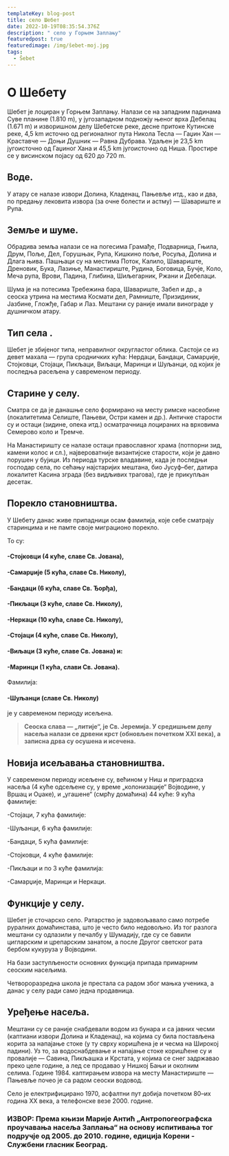 ```yaml
---
templateKey: blog-post
title: село Шебет
date: 2022-10-19T08:35:54.376Z
description: " село у Горњем Заплању"
featuredpost: true
featuredimage: /img/šebet-moj.jpg
tags:
  - Šebet
---
```

# О Шебету

Шебет је лоциран у Горњем Заплању. Налази се на западним падинама Суве планине (1.810 m), y југозападном подножју њеног врха Дебелац (1.671 m) и изворишном делу Шебетске реке, десне притоке Кутинске реке, 4,5 km источно од регионалног пута Никола Тесла — Гаџин Хан — Краставче — Доњи Душник — Равна Дубрава. Удаљен је 23,5 km југоисточно од Гаџиног Хана и 45,5 km југоисточно од Ниша. Простире се у висинском појасу од 620 до 720 m.

## Воде.

У атару се налазе извори Долина, Кладенац, Пањевље итд., као и два, по предању лековита извора (за очне болести и астму) — Шавариште и Рупа.

## Земље и шуме.

Обрадива земља налази се на погесима Грамађе, Подварница, Гњила, Друм, Поље, Дел, Горушњак, Рупа, Кишкино поље, Росуља, Долина и Длага њива. Пашњаци су на местима Поток, Калило, Шавариште, Дреновик, Бука, Лазиње, Манастириште, Рудина, Боговица, Бучје, Коло, Меча рупа, Врови, Падина, Глибина, Шиљегарник, Ржани и Дебелаци.

Шума је на потесима Требежина бара, Шавариште, Забел и др., а сеоска утрина на местима Космати дел, Рамниште, Призидиник, Јазбине, Гложђе, Габар и Лаз. Мештани су раније имали винограде у душничком атару.

## Тип села .

Шебет је збијеног типа, неправилног округластог облика. Састоји се из девет махала — група сродничких кућа: Нердаци, Бандаци, Самарџије, Стојковци, Стојаци, Пикљаци, Виљаци, Маринци и Шуљанци, од којих је последња расељена у савременом периоду.

## Старине у селу.

Сматра се да је данашње село формирано на месту римске насеобине (локалитетима Селиште, Пањеви, Остри камен и др.). Античке старости су и остаци (зидине, опека итд.) осматрачница лоцираних на врховима Семерово коло и Тремче.

На Манастиришту се налазе остаци православног храма (потпорни зид, камени колос и сл.), највероватније византијске старости, који је давно порушен у бујици. Из периода турске владавине, када је последњи господар села, по сећању најстаријих мештана, био Јусуф–бег, датира локалитет Касина зграда (без видљивих трагова), где је прикупљан десетак.

## Порекло становништва.

У Шебету данас живе припадници осам фамилија, које себе сматрају старинцима и не памте своје миграционо порекло.

To су:

#### \-Стојковци (4 куће, славе Св. Јована),

#### \-Самарџије (5 кућа, славе Св. Николу),

#### \-Бандаци (6 кућа, славе Св. Ђорђа),

#### \-Пикљаци (3 куће, славе Св. Николу),

#### \-Неркаци (10 кућа, славе Св. Николу),

#### \-Стојаци (4 куће, славе Св. Николу),

#### \-Виљаци (3 куће, славе Св. Јована) и:

#### \-Маринци (1 кућа, слави Св. Јована).

 Фамилија:

#### \-Шуљанци (славе Св. Николу)

 је у савременом периоду исељена.

>   **Сеоска слава — „литије“, је Св. Јеремија. У средишњем делу насеља налази се дрвени крст (обновљен почетком ХХI века), а записна дрва су осушена и исечена.**

## Новија исељавања становништва.

У савременом периоду исељене су, већином у Ниш и приградска насеља (4 куће одсељене су, у време „колонизације“ Војводине, у Вршац и Оџаке), и „угашене“ (смрћу домаћина) 44 куће: 9 кућа фамилије:

\-Стојаци, 7 кућа фамилије:

\-Шуљанци, 6 кућа фамилије:

\-Бандаци, 5 кућа фамилије:

\-Стојковци, 4 куће фамилије:

\-Пикљаци и по 3 куће фамилија:

\-Самарџије, Маринци и Неркаци.

## Функције у селу.

Шебет је сточарско село. Ратарство је задовољавало само потребе руралних домаћинстава, што је често било недовољно. Из тог разлога мештани су одлазили у печалбу у Шумадију, где су се бавили цигларским и црепарским занатом, а после Другог светског рата бербом кукуруза у Војводини.

На бази заступљености основних функција припада примарним сеоским насељима.

Четвороразредна школа је престала са радом због мањка ученика, а данас у селу ради само једна продавница.

## Уређење насеља.

Мештани су се раније снабдевали водом из бунара и са јавних чесми (каптиани извори Долина и Кладенац), на којима су била постављена корита за напајање стоке (у ту сврху коришћена је и чесма на Широкој падини). Уз то, за водоснабдевање и напајање стоке коришћене су и провалије — Савина, Пикљашка и Крстата, у којима се снег задржавао преко целе године, а лед се продавао у Нишкој Бањи и околним селима. Године 1984. каптирањем извора на месту Манастириште — Пањевље почео је са радом сеоски водовод.

Село је електрифицирано 1970, асфалтни пут добија почетком 80–их година XX века, а телефонске везе 2000. године.

### ИЗВОР: Према књизи Марије Антић „Антропогеографска проучавања насеља Заплања“ на основу испитивања тог подручје од 2005. до 2010. године, едиција Корени - Службени гласник Београд.

